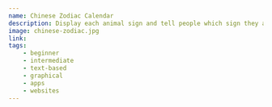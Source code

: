 ```yaml
---
name: Chinese Zodiac Calendar
description: Display each animal sign and tell people which sign they are.
image: chinese-zodiac.jpg
link:
tags:
    - beginner
    - intermediate
    - text-based
    - graphical
    - apps
    - websites
---
```

